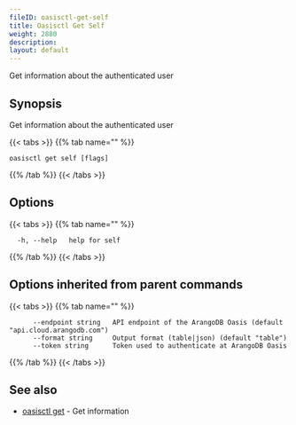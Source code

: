 ```yaml
---
fileID: oasisctl-get-self
title: Oasisctl Get Self
weight: 2880
description: 
layout: default
---
```

Get information about the authenticated user

## Synopsis

Get information about the authenticated user

{{< tabs >}}
{{% tab name="" %}}
```
oasisctl get self [flags]
```
{{% /tab %}}
{{< /tabs >}}

## Options

{{< tabs >}}
{{% tab name="" %}}
```
  -h, --help   help for self
```
{{% /tab %}}
{{< /tabs >}}

## Options inherited from parent commands

{{< tabs >}}
{{% tab name="" %}}
```
      --endpoint string   API endpoint of the ArangoDB Oasis (default "api.cloud.arangodb.com")
      --format string     Output format (table|json) (default "table")
      --token string      Token used to authenticate at ArangoDB Oasis
```
{{% /tab %}}
{{< /tabs >}}

## See also

* [oasisctl get]()	 - Get information

